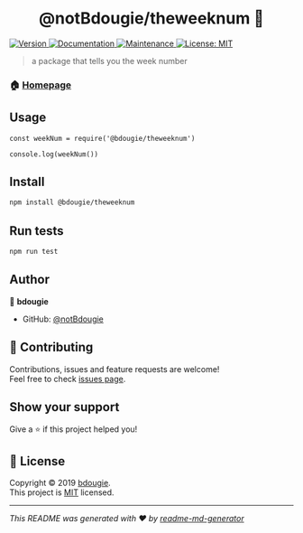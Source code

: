 <h1 align="center">@notBdougie/theweeknum 👋</h1>
<p>
  <a href="https://www.npmjs.com/package/theweeknum">
    <img alt="Version" src="https://img.shields.io/npm/v/theweeknum.svg">
  </a>
  <a href="https://github.com/bdougie/theWeekNum#readme">
    <img alt="Documentation" src="https://img.shields.io/badge/documentation-yes-brightgreen.svg" target="_blank" />
  </a>
  <a href="https://github.com/bdougie/theWeekNum/graphs/commit-activity">
    <img alt="Maintenance" src="https://img.shields.io/badge/Maintained%3F-yes-green.svg" target="_blank" />
  </a>
  <a href="https://github.com/bdougie/theWeekNum/blob/master/LICENSE">
    <img alt="License: MIT" src="https://img.shields.io/badge/License-MIT-yellow.svg" target="_blank" />
  </a>
</p>

> a package that tells you the week number

### 🏠 [Homepage](https://github.com/bdougie/theWeekNum#readme)


## Usage

```
const weekNum = require('@bdougie/theweeknum')

console.log(weekNum())
```

## Install

```sh
npm install @bdougie/theweeknum
```

## Run tests

```sh
npm run test
```

## Author

👤 **bdougie**

* GitHub: [@notBdougie](https://github.com/bdougie)

## 🤝 Contributing

Contributions, issues and feature requests are welcome!<br />Feel free to check [issues page](https://github.com/bdougie/theWeekNum/issues).

## Show your support

Give a ⭐️ if this project helped you!

## 📝 License

Copyright © 2019 [bdougie](https://github.com/bdougie).<br />
This project is [MIT](https://github.com/bdougie/theWeekNum/blob/master/LICENSE) licensed.

***
_This README was generated with ❤️ by [readme-md-generator](https://github.com/kefranabg/readme-md-generator)_
